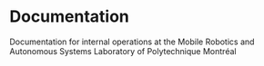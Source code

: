 # Documentation
Documentation for internal operations at the Mobile Robotics and Autonomous
Systems Laboratory of Polytechnique Montréal
